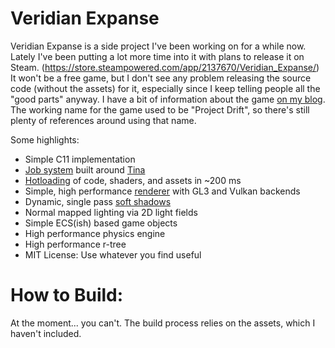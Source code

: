 # Veridian Expanse
Veridian Expanse is a side project I've been working on for a while now. Lately I've been putting a lot more time into it with plans to release it on Steam. (https://store.steampowered.com/app/2137670/Veridian_Expanse/) It won't be a free game, but I don't see any problem releasing the source code (without the assets) for it, especially since I keep telling people all the "good parts" anyway. I have a bit of information about the game [on my blog](https://slembcke.github.io/ProjectDrift). The working name for the game used to be "Project Drift", so there's still plenty of references around using that name.

Some highlights:

* Simple C11 implementation
* [Job system](https://slembcke.github.io/DriftJobs) built around [Tina](https://github.com/slembcke/Tina)
* [Hotloading](https://slembcke.github.io/HotLoadC) of code, shaders, and assets in ~200 ms
* Simple, high performance [renderer](https://slembcke.github.io/Drift-Renderer) with GL3 and Vulkan backends
* Dynamic, single pass [soft shadows](https://slembcke.github.io/SuperFastSoftShadows)
* Normal mapped lighting via 2D light fields
* Simple ECS(ish) based game objects
* High performance physics engine
* High performance r-tree
* MIT License: Use whatever you find useful

# How to Build:
At the moment... you can't. The build process relies on the assets, which I haven't included.
